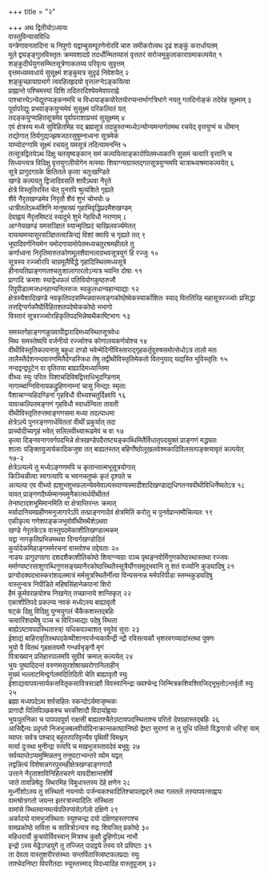 +++
title = "२"

+++
अथ द्वितीयोऽध्यायः  
वास्तुविन्यासविधिः  
यन्त्रेणावनतादिना च निपुणो यद्वाम्बुसम्पूरणेनोरविं चारु समीकरोत्वथ दृढं शङ्कुं करार्धायतम्   
मूले द्व्यङ्ङ्गुलविस्तृतः क्रमवशादग्रे तदर्धोन्मितव्यासं वृत्ततरं सरोजमुकुलाकाराग्रमाकल्पयेत् १  
शङ्कुदीर्घयुगसम्मितसूत्रेणाकलय्य परिवृत्य सुवृत्तम्   
वृत्तमध्यमवधार्य सुसूक्ष्मं शङ्कुमत्र सुदृढं निवेशयेत् २  
शङ्कुच्छायाग्रभागे त्ववहितहृदयो वृत्तलग्नेऽङ्कयित्वा  
प्राह्नान्ते पश्चिमस्यां दिशि तदितरदिश्येवमेवापराह्ने   
पाश्चात्त्येऽन्येद्युरप्यङ्कनमपि च विधायाङ्कयोरेतयोरप्यन्तर्भागत्रिभागे नयतु गतदिनोङ्कं तदेवेह सूक्ष्माम् ३  
पूर्वापरेद्युः प्रभवाङ्कयुग्ममेवं सुसूक्ष्मं परिकल्पितं यत्   
तदङ्कयुग्माहितसूत्रमेव पूर्वापराशाप्रभवं सुसूक्ष्मम् ४  
एवं क्षेत्रस्य मध्ये सुविहितमिह यद् ब्रह्मसूत्रं तदाहुस्तन्मध्येऽन्योन्यमन्तर्गतमथ रचयेद् वृत्तयुग्मं च धीमान्   
तद्योगात् तिर्यगुद्यज्झषजठरसुषुम्नाध्वना सूत्रमेकं  
याम्योदग्गामि सूक्ष्मं रचयतु यमसूत्रं तदित्यामनन्ति ५  
तत्सूत्रद्वितयेऽथ दिक्षु चतसृष्वङ्कान् समं कल्पयित्वाङ्कारोपितमध्यकानि सुसमं चत्वारि वृत्तानि च   
सिध्यन्त्यत्र विदिक्षु वृत्तयुगलीयोगेन मत्स्याः शिवाग्न्यग्रास्तद्गतसूत्रयुग्ममपि चात्राब्ध्यश्रमाकल्पयेत् ६  
सूत्रे प्रागुदगग्रके क्षितितले कृत्वा चतुःखण्डिते  
खण्डे कल्पयतु द्विजादिवसतिं शार्वेऽथवा नैरृते   
क्षेत्रे विस्तृतिरस्ति चेत् पुनरपि श्रुत्यंशिते गृह्यते  
शैवे नैरृतखण्डमेव निरृतौ शैवं शुभं चोभयोः ७  
धात्रीतलेऽब्ध्यंशिनि मानुषाख्यं गृहाभिवृद्धिप्रदमैशखण्डम्   
देवाह्वयं नैरृतमिष्टदं स्यादुभे शुभे गेहविधौ नराणाम् ८  
आग्नेयखण्डं यमसञ्ज्ञितं स्यान्मृतिप्रदं चाखिलवर्ज्यमेतत्  
वायव्यमप्यासुरसञ्ज्ञितत्वान्निन्द्यं विशां क्वापि च गृह्यते तत् ९  
भूपादिवर्णनियमेन यमोदगायामोपेतमध्यचतुरश्रमहीतले तु   
कर्णाध्वना निरृतिमारुतकोणमूलशैवानलाग्रभवसूत्रयुगं हि रज्जुः १०  
सूत्रस्य रज्ज्वोरपि चाग्रमूलैर्विद्धे गृहादिस्थितमध्यसूत्रे   
हीनायतिप्राङ्गणतश्चतुःशालागारतोऽन्यत्र भवन्ति दोषाः ११  
प्रागादि क्रमशः स्याद्वेधफलं पतिवियोगकुष्ठरुजौ  
रिपुपीडात्मजधनहान्यनिलरुजः स्वकुलधान्यहान्याद्याः १२  
क्षेत्रस्यैशादिखण्डे नवकृतिपदसम्भिन्नवास्त्वङ्गकोष्ठेष्वेकस्यार्कांशितः स्याद् विततिरिह महासूत्ररज्ज्वोः प्रसिद्धा   
तत्तद्दिग्वर्गकौष्ठैर्विहितशतपदेष्वेककोष्ठे भभागो  
विस्तारं सूत्ररज्ज्वोरहिकृतिपदभिन्नेष्वथैकाष्टिभागः १३   
 
समस्तगेहाङ्गणकूपवापीद्वारादिमध्यस्थितसूत्रवेधः  
मिथः समस्तेष्वपि वर्जनीयो रज्ज्वोश्च कोणालयकर्णयोश्च १४  
वीथीविस्तृतिकल्पनासु बहुधा दण्डो भवेन्मेदिनीविस्ताराद्गृहकर्तृपूरुषसमोत्सेधोऽत्र तालो मतः   
तालैस्तैर्दशनन्दवारणमितैर्दण्डस्त्रिधा तेषु तद्वीथीविस्तृतिमेकतो वितनुयाद् यद्यस्ति भूविस्तृतिः १५  
नन्दद्वन्द्वपुटेन वा वृतितया बाह्यादिमध्यान्तिमा  
वीथ्यः स्युः परितः पिशाचदिविषद्वित्ताधिभूदण्डिनाम्   
नागाम्ब्वग्निविनायकद्रुहिणनाम्नां चासु निन्द्याः स्मृताः  
पैशाचाग्न्यहिदण्डिनां गृहविधौ वीथ्यश्चतुर्दिक्ष्वपि १६  
यावत्कल्पितमङ्गणं गृहविधौ स्वार्धान्विता तावती  
वीथीविस्तृतिरुत्तमाङ्गणसमा मध्या तदल्पाधमा   
क्षेत्रेऽल्पे पुनरङ्गणार्धविततां वीथीं प्रकुर्यात् तदा  
प्राच्योदीच्यगृहं भवेत् सलिलवीथ्यारूढमेवं च वा १७  
कृत्वा दिङ्नवनागवर्गपदभिन्ने क्षेत्रखण्डेपदैराष्ट्यङ्काब्धिमितैर्विधातृपदयुक्तं प्राङ्गणं मद्ध्यतः  
शालाः पङ्क्तियुजार्यकादिकजुषा तत् बाह्यतस्तत् बहिर्गोष्ठोलूखलवेश्मकादिविलसत्पङ्क्त्यावृतं कल्पयेत् १७-२  
क्षेत्रेऽत्यल्पे तु मध्येऽङ्गणमपि च कृतान्तात्मभूसूत्रयोगात्  
किञ्चिन्नीत्वा स्वगत्यापि च भवनचतुष्कं कृतं दृश्यते च   
अत्यल्पा एव वीथ्यो ह्यशुभशुभफलान्येवमेवाल्परूपाण्यस्मादीशादिखण्डाद्यधिगतनववीथीविधिर्नेष्यतेऽत्र १८  
यावत् प्राङ्गणदैर्घ्यम्मानममुनैकात्यर्धवीथीततं  
तेनाष्टादशभूमिमानमिति वा क्षेत्राप्तिरन्तः क्रमात्   
मर्यादानियमप्रहीणमनुजागारेऽपि तत्प्राङ्गणादेवं क्षेत्रमितिं करोतु च पुनर्वप्रान्तमौचित्यतः १९  
एकीकृत्य गणेशपङ्कजभुवोर्वीथीमथैशेऽथवा  
खण्डे नेरृतकेऽत्र वास्तुपदमेकाशीतिखण्डात्मकम्   
यद्वा नागकृतिप्रभिन्नमथवा दिग्वर्गखण्डोदितं  
कुर्यादेकमिहाङ्गमर्मरचनां वास्तोश्च तद्देवताः २०  
नाड्यः प्रागुदगग्रगा दशदशैकाशीतिकोष्ठे शिवाग्न्यग्राः पञ्च पृथङ्नवोर्मिगुणकोष्ठस्थास्तथा रज्जवः   
मर्माण्यष्टरसाशुगाब्धिगुणसङ्ख्यानैरकोष्ठस्थितैस्सूत्रैर्योगसमुद्भवानि तु शतं वर्ज्यानि कुड्यादिषु २१  
प्राग्वोदक्पदभास्करांशदलमात्रं मर्मसूत्रस्थितैर्नीत्वा विन्यसनान्न मर्मपरिपीडा स्तम्भकुड्यदिषु   
वास्तुन्यत्र निपीडिते महिषसिंहानेकपानां शिरो  
हैमं कूर्मवराहयोश्च निखनेत् तच्छान्तये शान्तिकृत् २२  
एकाशीतिपदे प्रकल्प्य नवकं मध्येऽस्य बाह्यावृतौ  
षट्कं दिक्षु विदिक्षु युग्मयुगलं चैकैकशस्तद्बहिः   
चत्वारिंशदथैषु पञ्च च विरिञ्चाद्याः पदेषु स्थिता  
बाह्येऽष्टावपदस्थितास्त्र्\! यधिकपञ्चाशत् स्युरेवं सुराः २३  
ईशाद्यं बाहिरावृतिस्थपदकेष्वीशानपर्जन्यकावैन्द्री न्द्रौ रविसत्यकौ भृशरवगव्यादांस्तथा पूषणः   
भुयो वै वितथं गृहक्षतयमौ गन्धर्वभृङ्गौ मृगं  
पित्राख्यान् प्रतिहारपालमपि सुग्रीवं क्रमात् कल्पयेत् २४  
भुयः पुष्पादिदन्तं वरुणमसुरशोषाख्यरोगानिलाहीन्  
मुख्यं भल्लाटमिन्द्वर्गलमदितिदिती चेति बाह्यावृतौ स्युः   
ईशाद्यावापवत्सार्यकसवितृकसावित्रसञ्ज्ञौ विवस्वानिन्द्रा ख्यश्चेन्द्र जिन्मित्रकशिवशिवजिद्भूभृतोऽन्तर्वृतौ स्युः २५  
ब्रह्मा मध्यपदेऽथ शर्वसहितः स्कन्दोऽर्यमाजृम्भकः  
प्रागादौ पिलिपिञ्छकश्च चरकीशादौ विदार्याह्वयाः   
भूयःपुतनिका च पापपदपूर्वा राक्षसी बाह्यतश्चैतेऽष्टावपदस्थिताश्च परितो देवग्रहास्तद्बहिः २६  
आसिद्दैत्यः प्रदृप्तो निजभुजबलवीर्यादिनाक्रान्तकाष्ठानिष्ठो द्वेष्टा सुराणां स तु युधि पतितो विद्धगात्रो धरित्र्\! याम्   
व्याप्तः सर्वत्र पश्चाद् बहुतरपरिवृत्त्यैव पृथिवीं विमथ्नन्  
मर्त्या दुःस्था मुनीन्द्रा स्त्वपि च मखभुजस्तावदेवं बभूवुः २७  
सर्वव्याप्तेऽप्यमुष्मिन्नतनु तनुघटाभ्यन्तरे व्योम यद्वत्  
तद्वन्नित्यं विशेषान्नगरपुरमहीक्षेत्रखण्डाङ्गणादौ   
उत्ताने नैरृताशाविनिहितचरणे यावदीशान्तशीर्षे  
जाते तावन्निषेदुः स्थिरमिह विबुधास्तस्य देहे क्षणेन २८  
मूर्ध्नीशोऽस्य तु संस्थितो नयनयोः पर्जन्यकश्चादितिश्चापतद्वदने तथा गलतले तस्यापवत्साह्वयः   
वामश्रोत्रगतो जयन्त इतरत्रास्यादितिः संस्थिता  
वामांसे स्थितवानमर्त्यपतिरप्यंसेऽर्गलो दक्षिणे २९  
अर्कादयो वामभुजस्थिताः स्युश्चन्द्रा दयो दक्षिणहस्तगाश्च   
वामप्रकोष्ठे सविता च सावित्रोऽन्यत्र रुद्रः शिवजित् प्रकोष्ठे ३०  
महिधरार्यौ कुचयोर्विवस्वान् मित्रश्च कुक्षौ द्रुहिणोऽथ नाभौ   
इन्द्रो ऽस्य मेढ्रेऽण्डयुगे तु तज्जित् पादद्वये तस्य परे प्रविष्टाः ३१  
ता देवता वास्तुशरीरसंस्थाः सन्तर्पितास्त्विष्टफलप्रदाः स्युः   
ताश्चेदनिष्टा विपरीतदाः स्युस्तस्माद् विदध्यादिह वास्तुपूजाम् ३२  
   

